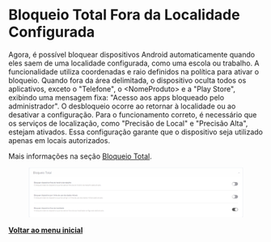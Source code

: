 # Bloqueio Total Fora da Localidade Configurada

Agora, é possível bloquear dispositivos Android automaticamente quando eles saem de uma localidade configurada, como uma escola ou trabalho. A funcionalidade utiliza coordenadas e raio definidos na política para ativar o bloqueio. Quando fora da área delimitada, o dispositivo oculta todos os aplicativos, exceto o "Telefone", o \<NomeProduto> e a "Play Store", exibindo uma mensagem fixa: "Acesso aos apps bloqueado pelo administrador". O desbloqueio ocorre ao retornar à localidade ou ao desativar a configuração. Para o funcionamento correto, é necessário que os serviços de localização, como "Precisão de Local" e "Precisão Alta", estejam ativados. Essa configuração garante que o dispositivo seja utilizado apenas em locais autorizados.

Mais informações na seção [Bloqueio Total](../../portal/configuracoes/editar-politica/configuracoes-gerais/bloqueio-total.md).

<figure><img src="../../../.gitbook/assets/image (467).png" alt=""><figcaption></figcaption></figure>

[**Voltar ao menu inicial**](./)
